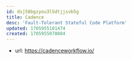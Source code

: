 ```yaml
---
id: dsj58bgzyou3l5dtjjsvb5g
title: Cadence
desc: 'Fault-Tolerant Stateful Code Platform'
updated: 1705955101474
created: 1705955078084
---
```


- url: https://cadenceworkflow.io/